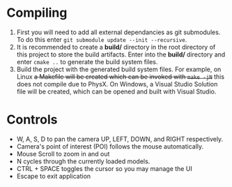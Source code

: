 # Compiling
1. First you will need to add all external dependancies as git submodules. To do this enter `git submodule update --init --recursive`.
2. It is recommended to create a **build/** directory in the root directory of this project to store the build artifacts. Enter into the **build/** directory and enter `cmake ..` to generate the build system files.
3. Build the project with the generated build system files. For example, on Linux ~~a Makefile will be created which can be invoked with `make -jN`~~ this does not compile due to PhysX. On Windows, a Visual Studio Solution file will be created, which can be opened and built with Visual Studio.

# Controls
 - W, A, S, D to pan the camera UP, LEFT, DOWN, and RIGHT respectively.  
 - Camera's point of interest (POI) follows the mouse automatically. 
 - Mouse Scroll to zoom in and out
 - N cycles through the currently loaded models.
 - CTRL + SPACE toggles the cursor so you may manage the UI
 - Escape to exit application